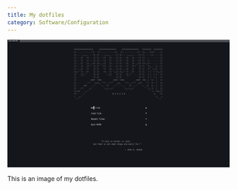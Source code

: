 ```yaml
---
title: My dotfiles
category: Software/Configuration
---
```


![image](/assets/2025-08-23/nvim-alpha.png)

This is an image of my dotfiles.
